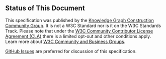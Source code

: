 ## Status of This Document

This specification was published by the [Knowledge Graph Construction Community Group](https://www.w3.org/groups/cg/kg-construct). It is not a W3C Standard nor is it on the W3C Standards Track. Please note that under the [W3C Community Contributor License Agreement (CLA)](https://www.w3.org/community/about/agreements/cla/) there is a limited opt-out and other conditions apply. Learn more about [W3C Community and Business Groups](https://www.w3.org/community/).

[GitHub Issues](https://github.com/kg-construct/collection-containers-spec/issues) are preferred for discussion of this specification.